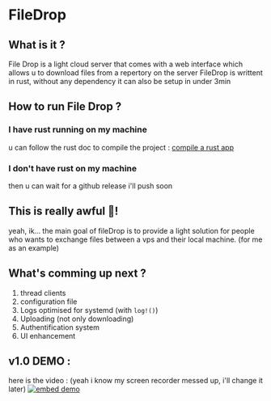 
# FileDrop 
## What is it ?
File Drop is a light cloud server that comes with a web interface which allows u to download files from a repertory on the server
FileDrop is writtent in rust, without any dependency 
it can also be setup in under 3min

## How to run File Drop ?
### I have rust running on my machine 
u can follow the rust doc to compile the project : [compile a rust app](https://doc.rust-lang.org/book/ch01-02-hello-world.html#:~:text=Compiling%20and%20Running%20Are%20Separate%20Steps)

### I don't have rust on my machine 
then u can wait for a github release i'll push soon

## This is really awful 🤮!
yeah, ik...
the main goal of fileDrop is to provide a light solution for people who wants to exchange files between a vps and their local machine. (for me as an example) 

## What's comming up next ? 


 1. thread clients 
 2. configuration file 
 3. Logs optimised for systemd (with `log!()`)
 4. Uploading (not only downloading) 
 5. Authentification system
 6. UI enhancement

## v1.0 DEMO :
here is the video : (yeah i know my screen recorder messed up, i'll change it later)
[![embed demo](http://img.youtube.com/vi/FnUa7pbrLpo/0.jpg)](https://www.youtube.com/watch?v=FnUa7pbrLpo "V1.0 Demo")